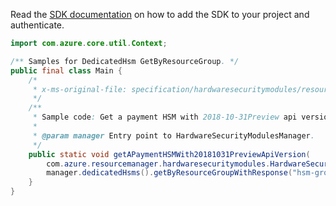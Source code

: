 Read the [SDK documentation](https://github.com/Azure/azure-sdk-for-java/blob/azure-resourcemanager-hardwaresecuritymodules_1.0.0-beta.1/sdk/hardwaresecuritymodules/azure-resourcemanager-hardwaresecuritymodules/README.md) on how to add the SDK to your project and authenticate.

```java
import com.azure.core.util.Context;

/** Samples for DedicatedHsm GetByResourceGroup. */
public final class Main {
    /*
     * x-ms-original-file: specification/hardwaresecuritymodules/resource-manager/Microsoft.HardwareSecurityModules/stable/2021-11-30/examples/PaymentHsm_Get_With_2018-10-31Preview_Version.json
     */
    /**
     * Sample code: Get a payment HSM with 2018-10-31Preview api version.
     *
     * @param manager Entry point to HardwareSecurityModulesManager.
     */
    public static void getAPaymentHSMWith20181031PreviewApiVersion(
        com.azure.resourcemanager.hardwaresecuritymodules.HardwareSecurityModulesManager manager) {
        manager.dedicatedHsms().getByResourceGroupWithResponse("hsm-group", "hsm1", Context.NONE);
    }
}
```
